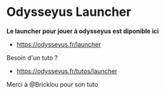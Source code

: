 # Odysseyus Launcher

**Le launcher pour jouer à odysseyus est diponible ici** 
- https://odysseyus.fr/launcher

Besoin d'un tuto ?
- https://odysseyus.fr/tutos/launcher

Merci à @Bricklou pour son tuto
